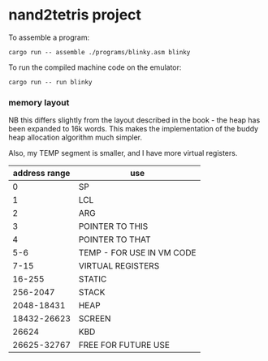 # nand2tetris project

To assemble a program:

```
cargo run -- assemble ./programs/blinky.asm blinky
```

To run the compiled machine code on the emulator:

```
cargo run -- run blinky
```

### memory layout

NB this differs slightly from the layout described in the book - the heap has been expanded to 16k words. This makes the implementation of the buddy heap allocation algorithm much simpler.

Also, my TEMP segment is smaller, and I have more virtual registers.

| address range | use                       |
| ------------- | ------------------------- |
| 0             | SP                        |
| 1             | LCL                       |
| 2             | ARG                       |
| 3             | POINTER TO THIS           |
| 4             | POINTER TO THAT           |
| 5-6           | TEMP - FOR USE IN VM CODE |
| 7-15          | VIRTUAL REGISTERS         |
| 16-255        | STATIC                    |
| 256-2047      | STACK                     |
| 2048-18431    | HEAP                      |
| 18432-26623   | SCREEN                    |
| 26624         | KBD                       |
| 26625-32767   | FREE FOR FUTURE USE       |
